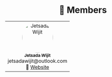 <div align="center">

# 👥 Members

<table>
  <tr>
    <td align="center" width="150">
      <a href="https://github.com/JetsadaWijit">
        <img src="https://imgur.com/SyqKl13.png" width="100px" style="border-radius:50%;" alt="Jetsada Wijit"/><br />
        <sub><b>Jetsada Wijit</b></sub>
      </a><br/>jetsadawijit@outlook.com<br/>
      🔗 <a href="https://jetsadawijit.github.io">Website</a>
    </td>
  </tr>
</table>

</div>
